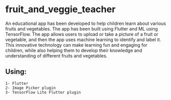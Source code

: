 # fruit_and_veggie_teacher

An educational app has been developed to help children learn about various fruits and vegetables. The app has been built using Flutter and ML using TensorFlow. The app allows users to upload or take a picture of a fruit or vegetable, and then the app uses machine learning to identify and label it. This innovative technology can make learning fun and engaging for children, while also helping them to develop their knowledge and understanding of different fruits and vegetables.

## Using:
    1- Flutter
    2- Image Picker plugin 
    3- TensorFlow Lite Flutter plugin
